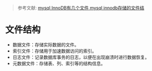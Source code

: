> 参考文献: [mysql InnoDB有几个文件 mysql innodb存储的文件结](https://blog.51cto.com/u_16099267/9567953)

# 文件结构

- 数据文件：存储实际数据的文件。
- 索引文件：存储用于加速数据访问的索引。
- 日志文件：记录数据库事务的日志，以便在出现崩溃时进行数据恢复。
- 元数据文件：存储表、列、索引等的结构信息。

